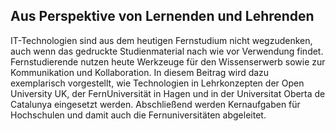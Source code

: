 <!-- filename: 00_Fernstudium_an_Hochschulen.md -->
<!-- title: Fernstudium an Hochschulen -->

<!-- tags: #fernunterricht,#spezial,#bildungssektor -->
<!-- authors: Brigitte Kreplin, Heike Seehagen-Marx, Nicole Engelhardt -->

## Aus Perspektive von Lernenden und Lehrenden

IT-Technologien sind aus dem heutigen Fernstudium nicht wegzudenken, auch wenn das gedruckte Studienmaterial nach wie vor Verwendung findet. Fernstudierende nutzen heute Werkzeuge für den Wissenserwerb sowie zur Kommunikation und Kollaboration. In diesem Beitrag wird dazu exemplarisch vorgestellt, wie Technologien in Lehrkonzepten der Open University UK, der FernUniversität in Hagen und in der Universitat Oberta de Catalunya eingesetzt werden. Abschließend werden Kernaufgaben für Hochschulen und damit auch die Fernuniversitäten abgeleitet.

